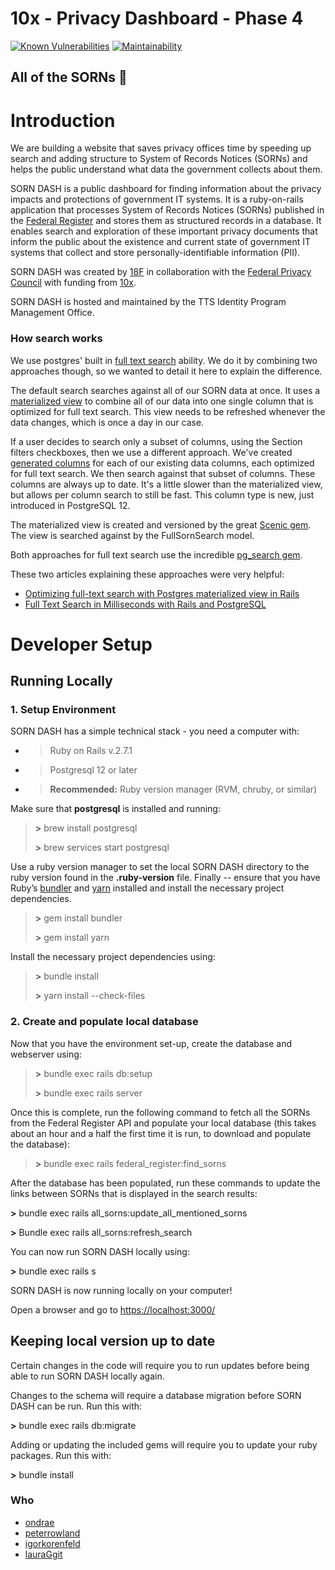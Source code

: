 # 10x - Privacy Dashboard - Phase 4

[![Known Vulnerabilities](https://snyk.io/test/github/18F/all_sorns/badge.svg)](https://snyk.io/test/github/18F/all_sorns)
[![Maintainability](https://api.codeclimate.com/v1/badges/c24db1125b3c714fbf9d/maintainability)](https://codeclimate.com/github/18F/all_sorns/maintainability)
## All of the SORNs 🎵

# Introduction

We are building a website that saves privacy offices time by speeding up
search and adding structure to System of Records Notices (SORNs) and
helps the public understand what data the government collects about
them.

SORN DASH is a public dashboard for finding information about the
privacy impacts and protections of government IT systems. It is a
ruby-on-rails application that processes System of Records Notices
(SORNs) published in the [<span class="underline">Federal
Register</span>](https://www.federalregister.gov/) and stores them as
structured records in a database. It enables search and exploration of
these important privacy documents that inform the public about the
existence and current state of government IT systems that collect and
store personally-identifiable information (PII).

SORN DASH was created by
[<span class="underline">18F</span>](https://18f.gsa.gov/) in
collaboration with the [<span class="underline">Federal Privacy
Council</span>](https://www.fpc.gov/) with funding from
[<span class="underline">10x</span>](https://10x.gsa.gov/).

SORN DASH is hosted and maintained by the TTS Identity Program
Management Office.

### How search works
We use postgres' built in [full text search](https://www.postgresql.org/docs/current/textsearch.html) ability. We do it by combining two approaches though, so we wanted to detail it here to explain the difference.

The default search searches against all of our SORN data at once. It uses a [materialized view](https://www.postgresql.org/docs/13/rules-materializedviews.html) to combine all of our data into one single column that is optimized for full text search. This view needs to be refreshed whenever the data changes, which is once a day in our case.

If a user decides to search only a subset of columns, using the Section filters checkboxes, then we use a different approach. We've created [generated columns](https://www.postgresql.org/docs/13/ddl-generated-columns.html) for each of our existing data columns, each optimized for full text search. We then search against that subset of columns. These columns are always up to date. It's a little slower than the materialized view, but allows per column search to still be fast. This column type is new, just introduced in PostgreSQL 12.

The materialized view is created and versioned by the great [Scenic gem](https://github.com/scenic-views/scenic). The view is searched against by the FullSornSearch model.

Both approaches for full text search use the incredible [pg_search gem](https://github.com/Casecommons/pg_search).

These two articles explaining these approaches were very helpful:
- [Optimizing full-text search with Postgres materialized view in Rails](https://caspg.com/blog/optimizing-full-text-search-with-postgres-materialized-view-in-rails)
- [Full Text Search in Milliseconds with Rails and PostgreSQL](https://pganalyze.com/blog/full-text-search-ruby-rails-postgres)


# Developer Setup

## Running Locally

### 1\. Setup Environment

SORN DASH has a simple technical stack - you need a computer with:

  - > Ruby on Rails v.2.7.1

  - > Postgresql 12 or later

  - > **Recommended:** Ruby version manager (RVM, chruby, or similar)

Make sure that **postgresql** is installed and running:

> **\>** brew install postgresql
> 
> **\>** brew services start postgresql

Use a ruby version manager to set the local SORN DASH directory to the
ruby version found in the **.ruby-version** file. Finally -- ensure that
you have Ruby’s
[<span class="underline">bundler</span>](https://bundler.io/) and
[<span class="underline">yarn</span>](https://rubygems.org/gems/yarn/versions/0.1.1)
installed and install the necessary project dependencies.

> **\>** gem install bundler
> 
> **\>** gem install yarn

Install the necessary project dependencies using:

> **\>** bundle install
> 
> **\>** yarn install --check-files

### 2\. Create and populate local database

Now that you have the environment set-up, create the database and
webserver using:

> **\>** bundle exec rails db:setup
> 
> **\>** bundle exec rails server

Once this is complete, run the following command to fetch all the SORNs
from the Federal Register API and populate your local database (this
takes about an hour and a half the first time it is run, to download and
populate the database):

> **\>** bundle exec rails federal\_register:find\_sorns

After the database has been populated, run these commands to update the
links between SORNs that is displayed in the search results:

**\>** bundle exec rails all\_sorns:update\_all\_mentioned\_sorns

**\>** Bundle exec rails all\_sorns:refresh\_search

You can now run SORN DASH locally using:

**\>** bundle exec rails s

SORN DASH is now running locally on your computer\!

Open a browser and go to
[<span class="underline">https://localhost:3000/</span>](https://localhost:3000/)

## Keeping local version up to date

Certain changes in the code will require you to run updates before being
able to run SORN DASH locally again.

Changes to the schema will require a database migration before SORN DASH
can be run. Run this with:

**\>** bundle exec rails db:migrate

Adding or updating the included gems will require you to update your
ruby packages. Run this with:

**\>** bundle install


### Who
- [ondrae](https://github.com/ondrae)
- [peterrowland](https://github.com/peterrowland)
- [igorkorenfeld](https://github.com/igorkorenfeld)
- [lauraGgit](https://github.com/lauraGgit)